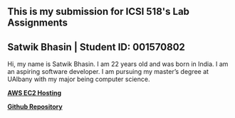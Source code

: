 <h2>This is my submission for ICSI 518's Lab Assignments</h2>
<h2>Satwik Bhasin | Student ID: 001570802</h2>

Hi, my name is Satwik Bhasin. I am 22 years old and was born in India.
I am an aspiring software developer. I am pursuing my master’s degree at UAlbany with my major being computer science.

**[AWS EC2 Hosting](http://ec2-3-144-142-14.us-east-2.compute.amazonaws.com:80)**

**[Github Repository](https://github.com/ualbany-software-engineering/frontend-assignment-Satwikbhasin.git)**
